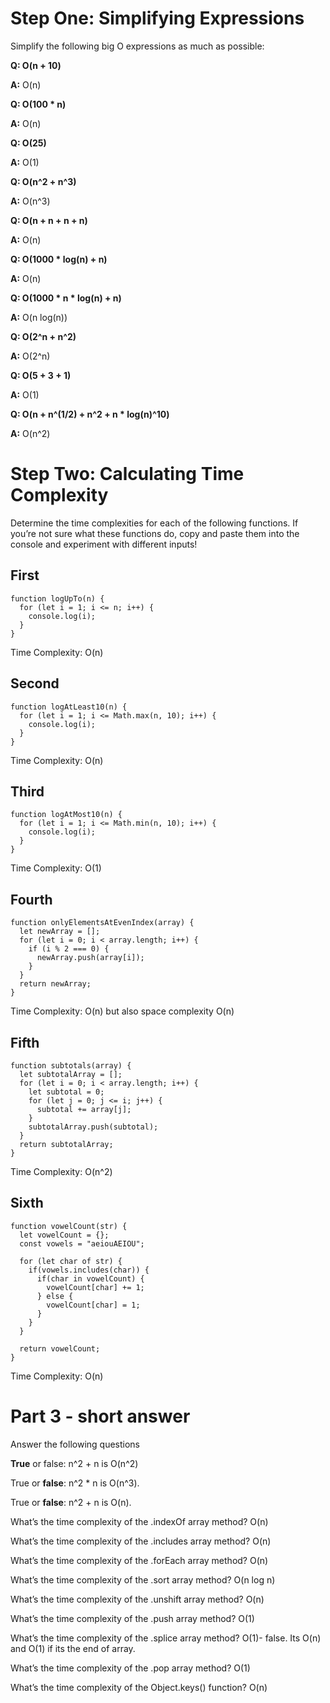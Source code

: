 # Step One: Simplifying Expressions
Simplify the following big O expressions as much as possible:

**Q: O(n + 10)**

**A:** O(n)

**Q: O(100 * n)**

**A:** O(n)

**Q: O(25)**

**A:** O(1)

**Q: O(n^2 + n^3)**

**A:** O(n^3)

**Q: O(n + n + n + n)**

**A:** O(n)

**Q: O(1000 * log(n) + n)**

**A:** O(n)

**Q: O(1000 * n * log(n) + n)**

**A:** O(n log(n))

**Q: O(2^n + n^2)**

**A:** O(2^n)

**Q: O(5 + 3 + 1)**

**A:** O(1)

**Q: O(n + n^(1/2) + n^2 + n * log(n)^10)**

**A:** O(n^2)


# Step Two: Calculating Time Complexity
Determine the time complexities for each of the following functions. If you’re not sure what these functions do, copy and paste them into the console and experiment with different inputs!
## First
```
function logUpTo(n) {
  for (let i = 1; i <= n; i++) {
    console.log(i);
  }
}
```
Time Complexity: O(n)
## Second
```
function logAtLeast10(n) {
  for (let i = 1; i <= Math.max(n, 10); i++) {
    console.log(i);
  }
}
```
Time Complexity: O(n)
## Third
```
function logAtMost10(n) {
  for (let i = 1; i <= Math.min(n, 10); i++) {
    console.log(i);
  }
}
```
Time Complexity: O(1)
## Fourth
```
function onlyElementsAtEvenIndex(array) {
  let newArray = [];
  for (let i = 0; i < array.length; i++) {
    if (i % 2 === 0) {
      newArray.push(array[i]);
    }
  }
  return newArray;
}
``` 
Time Complexity: O(n) but also space complexity O(n)
## Fifth
```
function subtotals(array) {
  let subtotalArray = [];
  for (let i = 0; i < array.length; i++) {
    let subtotal = 0;
    for (let j = 0; j <= i; j++) {
      subtotal += array[j];
    }
    subtotalArray.push(subtotal);
  }
  return subtotalArray;
}
```
Time Complexity: O(n^2)
## Sixth
```
function vowelCount(str) {
  let vowelCount = {};
  const vowels = "aeiouAEIOU";

  for (let char of str) {
    if(vowels.includes(char)) {
      if(char in vowelCount) {
        vowelCount[char] += 1;
      } else {
        vowelCount[char] = 1;
      }
    }
  }

  return vowelCount;
}
```
Time Complexity: O(n)

# Part 3 - short answer
Answer the following questions

**True** or false: n^2 + n is O(n^2)

True or **false**: n^2 * n is O(n^3).

True or **false**: n^2 + n is O(n).

What’s the time complexity of the .indexOf array method?
O(n)

What’s the time complexity of the .includes array method?
O(n)

What’s the time complexity of the .forEach array method?
O(n)

What’s the time complexity of the .sort array method?
O(n log n)

What’s the time complexity of the .unshift array method?
O(n)

What’s the time complexity of the .push array method?
O(1)

What’s the time complexity of the .splice array method?
O(1)- false. Its O(n) and O(1) if its the end of array.

What’s the time complexity of the .pop array method?
O(1)

What’s the time complexity of the Object.keys() function?
O(n)
